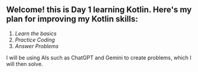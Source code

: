 ## Welcome! this is Day 1 learning Kotlin. Here's my plan for improving my Kotlin skills:

1. *Learn the basics*
2. *Practice Coding*
3. *Answer Problems*

I will be using AIs such as ChatGPT and Gemini to create problems, which I will then solve.
